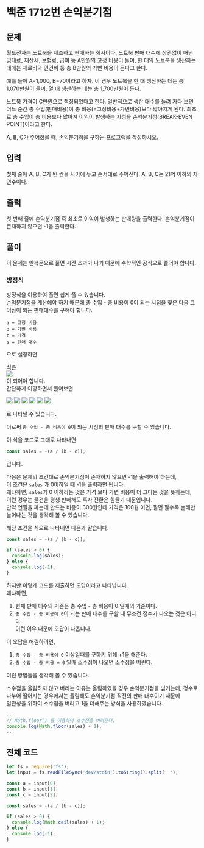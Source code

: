 # 백준 1712번 손익분기점

## 문제
월드전자는 노트북을 제조하고 판매하는 회사이다. 노트북 판매 대수에 상관없이 매년 임대료, 재산세, 보험료, 급여 등 A만원의 고정 비용이 들며, 한 대의 노트북을 생산하는 데에는 재료비와 인건비 등 총 B만원의 가변 비용이 든다고 한다.

예를 들어 A=1,000, B=70이라고 하자. 이 경우 노트북을 한 대 생산하는 데는 총 1,070만원이 들며, 열 대 생산하는 데는 총 1,700만원이 든다.

노트북 가격이 C만원으로 책정되었다고 한다. 일반적으로 생산 대수를 늘려 가다 보면 어느 순간 총 수입(판매비용)이 총 비용(=고정비용+가변비용)보다 많아지게 된다. 최초로 총 수입이 총 비용보다 많아져 이익이 발생하는 지점을 손익분기점(BREAK-EVEN POINT)이라고 한다.

A, B, C가 주어졌을 때, 손익분기점을 구하는 프로그램을 작성하시오.

## 입력
첫째 줄에 A, B, C가 빈 칸을 사이에 두고 순서대로 주어진다. A, B, C는 21억 이하의 자연수이다.

## 출력
첫 번째 줄에 손익분기점 즉 최초로 이익이 발생하는 판매량을 출력한다. 손익분기점이 존재하지 않으면 -1을 출력한다.

## 풀이
이 문제는 반복문으로 풀면 시간 초과가 나기 때문에 수학적인 공식으로 풀어야 합니다.

### 방정식
방정식을 이용하여 풀면 쉽게 풀 수 있습니다.  
손익분기점을 계산해야 하기 때문에 총 수입 - 총 비용이 0이 되는 시점을 찾은 다음 그 이상이 되는 판매대수를 구해야 합니다.

``a = 고정 비용``  
``b = 가변 비용``  
``c = 가격``  
``s = 판매 대수``  

으로 설정하면

식은  
<img src="https://latex.codecogs.com/svg.latex?cs-(a+bs)=0"/>  
이 되어야 합니다.  
간단하게 이항하면서 풀어보면

<img src="https://latex.codecogs.com/svg.latex?cs-a-bs=0"/>

<img src="https://latex.codecogs.com/svg.latex?-a+cs-bs=0"/>

<img src="https://latex.codecogs.com/svg.latex?-a+cs-bs=0"/>

<img src="https://latex.codecogs.com/svg.latex?{-a\over(-b+c)}+s=0"/>

<img src="https://latex.codecogs.com/svg.latex?s=-{-a\over(-b+c)}"/>

<img src="https://latex.codecogs.com/svg.latex?s=-{\frac{a}{b-c}}"/>

로 나타낼 수 있습니다.  

이로써 ``총 수입 - 총 비용이 0``이 되는 시점의 판매 대수를 구할 수 있습니다.  

이 식을 코드로 그대로 나타내면
```js
const sales = -(a / (b - c));
```
입니다.

다음은 문제의 조건대로 손익분기점이 존재하지 않으면 -1을 출력해야 하는데,  
이 조건은 ``sales`` 가 0이하일 때 -1을 출력하면 됩니다.  
왜냐하면, ``sales``가 0 이하라는 것은 가격 보다 가변 비용이 더 크다는 것을 뜻하는데,  
이런 경우는 물건을 평생 판매해도 흑자 전환은 힘들기 때문입니다.  
만약 연필을 파는데 만드는 비용이 300원인데 가격은 100원 이면, 팔면 팔수록 손해만 늘어나는 것을 생각해 볼 수 있습니다.

해당 조건을 식으로 나타내면 다음과 같습니다.
```js
const sales = -(a / (b - c));

if (sales > 0) {
  console.log(sales);
} else {
  console.log(-1);
}
```
하지만 이렇게 코드를 제출하면 오답이라고 나타납니다.  
왜냐하면,  
1. 현재 판매 대수의 기준은 총 수입 - 총 비용이 0 일때의 기준이다.
2. ``총 수입 - 총 비용이 0``이 되는 판매 대수를 구할 때 무조건 정수가 나오는 것은 아니다.  
이런 이유 때문에 오답이 나옵니다.  

이 오답을 해결하려면,
1. ``총 수입 - 총 비용이 0`` 이상일때를 구하기 위해 +1을 해준다.
2. ``총 수입 - 총 비용 = 0`` 일때 소수점이 나오면 소수점을 버린다.

이런 방법들을 생각해 볼 수 있습니다.

소수점을 올림하지 않고 버리는 이유는 올림하였을 경우 손익분기점을 넘기는데, 
정수로 나누어 떨어지는 경우에서는 올림해도 손익분기점 직전의 판매 대수이기 때문에  
일관성을 위하여 소수점을 버리고 1을 더해주는 방식을 사용하였습니다.  

```js
...
// Math.floor() 를 이용하여 소수점을 버려준다.
console.log(Math.floor(sales) + 1);
...

```

## 전체 코드
```js
let fs = require('fs');
let input = fs.readFileSync('dev/stdin').toString().split(' ');

const a = input[0];
const b = input[1];
const c = input[2];

const sales = -(a / (b - c));

if (sales > 0) {
  console.log(Math.ceil(sales) + 1);
} else {
  console.log(-1);
}
```